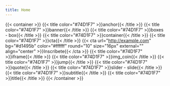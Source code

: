 ```yaml
---
title: Home
---
```

{{< container >}}
  {{< title color="#74D1F7" >}}anchor{{< /title >}}
  {{< title color="#74D1F7" >}}banner{{< /title >}}
  {{< title color="#74D1F7" >}}boxes - box{{< /title >}}
  {{< title color="#74D1F7" >}}container{{< /title >}}
  {{< title color="#74D1F7" >}}cta{{< /title >}}
  {{< cta url="http://example.com" bg="#d1495b" color="#ffffff" round="10" size="16px" external="" align="center" >}}Inscríbete{{< /cta >}}
  {{< title color="#74D1F7" >}}iframe{{< /title >}}
  {{< title color="#74D1F7" >}}img_coin{{< /title >}}
  {{< title color="#74D1F7" >}}jump{{< /title >}}
  {{< title color="#74D1F7" >}}quote{{< /title >}}
  {{< title color="#74D1F7" >}}slider - slide{{< /title >}}
  {{< title color="#74D1F7" >}}subtitle{{< /title >}}
  {{< title color="#74D1F7" >}}title{{< /title >}}
{{< /container >}}
